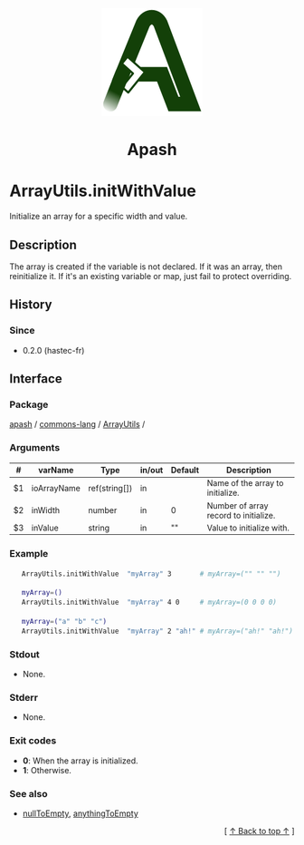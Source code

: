 
<div align='center' id='apash-top'>
  <a href='https://github.com/hastec-fr/apash'>
    <img alt='apash-logo' src='../../../../../../assets/apash-logo.svg'/>
  </a>

  # Apash
</div>


# ArrayUtils.initWithValue
Initialize an array for a specific width and value.
## Description
   The array is created if the variable is not declared.
   If it was an array, then reinitialize it.
   If it's an existing variable or map, just fail to protect overriding.

## History
### Since
  * 0.2.0 (hastec-fr)

## Interface
### Package
<!-- apash.packageBegin -->
[apash](../../../apash.md) / [commons-lang](../../commons-lang.md) / [ArrayUtils](../ArrayUtils.md) / 
<!-- apash.packageEnd -->

### Arguments
 | #      | varName        | Type          | in/out   | Default    | Description                          |
 |--------|----------------|---------------|----------|------------|--------------------------------------|
 | $1     | ioArrayName    | ref(string[]) | in       |            | Name of the array to initialize.     |
 | $2     | inWidth        | number        | in       | 0          | Number of array record to initialize.|
 | $3     | inValue        | string        | in       | ""         | Value to initialize with.            |

### Example
 ```bash
    ArrayUtils.initWithValue  "myArray" 3       # myArray=("" "" "")

    myArray=()
    ArrayUtils.initWithValue  "myArray" 4 0     # myArray=(0 0 0 0)

    myArray=("a" "b" "c")
    ArrayUtils.initWithValue  "myArray" 2 "ah!" # myArray=("ah!" "ah!")
 ```

### Stdout
  * None.
### Stderr
  * None.

### Exit codes
  * **0**: When the array is initialized.
  * **1**: Otherwise.

### See also
  * [nullToEmpty](./nullToEmpty.md), [anythingToEmpty](./anythingToEmpty.md)

  <div align='right'>[ <a href='#apash-top'>↑ Back to top ↑</a> ]</div>

